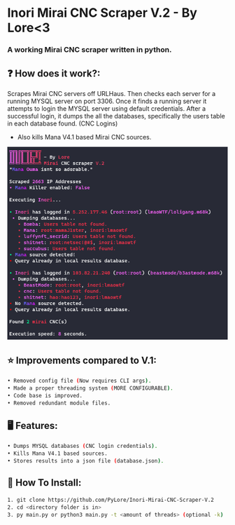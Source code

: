 # Inori Mirai CNC Scraper V.2 - By Lore<3

### A working Mirai CNC scraper written in python.

## ❓ How does it work?:
Scrapes Mirai CNC servers off URLHaus. Then checks each server for a running MYSQL server on port 3306. 
Once it finds a running server it attempts to login the MYSQL server using default credentials.
After a successful login, it dumps the all the databases, specifically the users table in each database found. (CNC Logins)

- Also kills Mana V4.1 based Mirai CNC sources.

![Screenshot](Screenshot.png)

## ⭐ Improvements compared to V.1:
```bash
• Removed config file (Now requires CLI args).
• Made a proper threading system (MORE CONFIGURABLE).
• Code base is improved.
• Removed redundant module files.
```

## 🖥️ Features:
```bash
• Dumps MYSQL databases (CNC login credentials).
• Kills Mana V4.1 based sources.
• Stores results into a json file (database.json).
```

## 🔌 How To Install:
```bash
1. git clone https://github.com/PyLore/Inori-Mirai-CNC-Scraper-V.2
2. cd <directory folder is in>
3. py main.py or python3 main.py -t <amount of threads> (optional -k)
```
